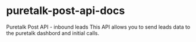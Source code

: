 # puretalk-post-api-docs
Puretalk Post API - inbound leads
This API allows you to send leads data to the puretalk dashbord and initial calls.
